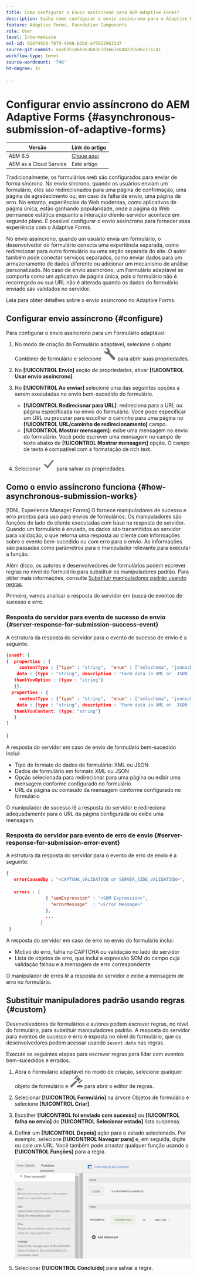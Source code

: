 ```yaml
---
title: Como configurar o Envio assíncrono para AEM Adaptive Forms?
description: Saiba como configurar o envio assíncrono para o Adaptive Forms. Saiba mais sobre como o envio assíncrono funciona para o Adaptive Forms.
feature: Adaptive Forms, Foundation Components
role: User
level: Intermediate
exl-id: 026f4920-f8f9-4b08-b1b0-af50229633d7
source-git-commit: eaab351460363b83c7d3667e048235506cc71c41
workflow-type: tm+mt
source-wordcount: '746'
ht-degree: 1%

---
```


# Configurar envio assíncrono do AEM Adaptive Forms {#asynchronous-submission-of-adaptive-forms}


| Versão | Link do artigo |
| -------- | ---------------------------- |
| AEM 6.5 | [Clique aqui](https://experienceleague.adobe.com/docs/experience-manager-65/forms/adaptive-forms-advanced-authoring/asynchronous-submissions-adaptive-forms.html) |
| AEM as a Cloud Service | Este artigo |


Tradicionalmente, os formulários web são configurados para enviar de forma síncrona. No envio síncrono, quando os usuários enviam um formulário, eles são redirecionados para uma página de confirmação, uma página de agradecimento ou, em caso de falha de envio, uma página de erro. No entanto, experiências da Web modernas, como aplicativos de página única, estão ganhando popularidade, onde a página da Web permanece estática enquanto a interação cliente-servidor acontece em segundo plano. É possível configurar o envio assíncrono para fornecer essa experiência com o Adaptive Forms.

No envio assíncrono, quando um usuário envia um formulário, o desenvolvedor do formulário conecta uma experiência separada, como redirecionar para outro formulário ou uma seção separada do site. O autor também pode conectar serviços separados, como enviar dados para um armazenamento de dados diferente ou adicionar um mecanismo de análise personalizado. No caso de envio assíncrono, um Formulário adaptável se comporta como um aplicativo de página única, pois o formulário não é recarregado ou sua URL não é alterada quando os dados do formulário enviado são validados no servidor.

Leia para obter detalhes sobre o envio assíncrono no Adaptive Forms.

## Configurar envio assíncrono {#configure}

Para configurar o envio assíncrono para um Formulário adaptável:

1. No modo de criação do Formulário adaptável, selecione o objeto Contêiner de formulário e selecione ![cmppr1](assets/configure-icon.svg) para abrir suas propriedades.
1. No **[!UICONTROL Envio]** seção de propriedades, ativar **[!UICONTROL Usar envio assíncrono]**.
1. No **[!UICONTROL Ao enviar]** selecione uma das seguintes opções a serem executadas no envio bem-sucedido do formulário.

   * **[!UICONTROL Redirecionar para URL]**: redireciona para a URL ou página especificada no envio do formulário. Você pode especificar um URL ou procurar para escolher o caminho para uma página no **[!UICONTROL URL/caminho de redirecionamento]** campo.
   * **[!UICONTROL Mostrar mensagem]**: exibe uma mensagem no envio do formulário. Você pode escrever uma mensagem no campo de texto abaixo de **[!UICONTROL Mostrar mensagem]** opção. O campo de texto é compatível com a formatação de rich text.

1. Selecionar ![botão de seleção1](assets/save_icon.svg) para salvar as propriedades.

## Como o envio assíncrono funciona {#how-asynchronous-submission-works}

[!DNL Experience Manager Forms] O fornece manipuladores de sucesso e erro prontos para uso para envios de formulários. Os manipuladores são funções do lado do cliente executadas com base na resposta do servidor. Quando um formulário é enviado, os dados são transmitidos ao servidor para validação, o que retorna uma resposta ao cliente com informações sobre o evento bem-sucedido ou com erro para o envio. As informações são passadas como parâmetros para o manipulador relevante para executar a função.

Além disso, os autores e desenvolvedores de formulários podem escrever regras no nível do formulário para substituir os manipuladores padrão. Para obter mais informações, consulte [Substituir manipuladores padrão usando regras](#custom).

Primeiro, vamos analisar a resposta do servidor em busca de eventos de sucesso e erro.

### Resposta do servidor para evento de sucesso de envio {#server-response-for-submission-success-event}

A estrutura da resposta do servidor para o evento de sucesso de envio é a seguinte:

```json
{oneOf: [
{  properties : {
     contentType : {"type" : "string",  "enum" : ["xmlschema", "jsonschema"]},
    data : {type : "string", description : "Form data in XML or  JSON  format"},
   thankYouOption : {type : "string"}
   }},
  properties : {
     contentType : {"type" : "string",  "enum" : ["xmlschema", "jsonschema"]},
    data : {type : "string", description : "Form data in XML or  JSON  format"},
   thankYouContent: {type: "string"}
   }
]

}
```

A resposta do servidor em caso de envio de formulário bem-sucedido inclui:

* Tipo de formato de dados de formulário: XML ou JSON
* Dados de formulário em formato XML ou JSON
* Opção selecionada para redirecionar para uma página ou exibir uma mensagem conforme configurado no formulário
* URL da página ou conteúdo da mensagem conforme configurado no formulário

O manipulador de sucesso lê a resposta do servidor e redireciona adequadamente para o URL da página configurada ou exibe uma mensagem.

### Resposta do servidor para evento de erro de envio {#server-response-for-submission-error-event}

A estrutura da resposta do servidor para o evento de erro de envio é a seguinte:

```json
{
   errorCausedBy : "<CAPTCHA_VALIDATION or SERVER_SIDE_VALIDATION>",

   errors : [
               { "somExpression" : "<SOM Expression>",
                 "errorMessage"  : "<Error Message>"
               },
               ...
             ]
 }
```

A resposta do servidor em caso de erro no envio do formulário inclui:

* Motivo do erro, falha no CAPTCHA ou validação no lado do servidor
* Lista de objetos de erro, que inclui a expressão SOM do campo cuja validação falhou e a mensagem de erro correspondente

O manipulador de erros lê a resposta do servidor e exibe a mensagem de erro no formulário.

## Substituir manipuladores padrão usando regras {#custom}

Desenvolvedores de formulários e autores podem escrever regras, no nível do formulário, para substituir manipuladores padrão. A resposta do servidor para eventos de sucesso e erro é exposta no nível do formulário, que os desenvolvedores podem acessar usando `$event.data` nas regras.

Execute as seguintes etapas para escrever regras para lidar com eventos bem-sucedidos e errados.

1. Abra o Formulário adaptável no modo de criação, selecione qualquer objeto de formulário e ![edit-rules1](assets/edit-rules-icon.svg) para abrir o editor de regras.
1. Selecionar **[!UICONTROL Formulário]** na árvore Objetos de formulário e selecione **[!UICONTROL Criar]**.
1. Escolher **[!UICONTROL foi enviado com sucesso]** ou **[!UICONTROL falha no envio]** do **[!UICONTROL Selecionar estado]** lista suspensa.
1. Definir um **[!UICONTROL Depois]** ação para o estado selecionado. Por exemplo, selecione **[!UICONTROL Navegar para]** e, em seguida, digite ou cole um URL. Você também pode arrastar qualquer função usando o **[!UICONTROL Funções]** para a regra.

   ![manipulador de envio bem-sucedido](assets/form-submission-handler.png)

1. Selecionar **[!UICONTROL Concluído]** para salvar a regra.